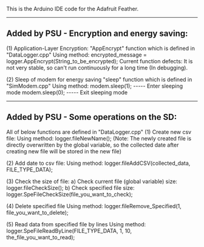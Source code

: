 This is the Arduino IDE code for the Adafruit Feather.

-------------------------------------------------------------------------------------------------------------------------------------
Added by PSU - Encryption and energy saving:
-------------------------------------------------------------------------------------------------------------------------------------
(1) Application-Layer Encryption:
    "AppEncrypt" function which is defined in "DataLogger.cpp"
    Using method: encrypted_message = logger.AppEncrypt(String_to_be_encrypted);
    Current function defects: It is not very stable, so can't run continuously for a long time (In debugging).

(2) Sleep of modem for energy saving
    "sleep" function which is defined in "SimModem.cpp"
    Using method: modem.sleep(1); ----- Enter sleeping mode
                  modem.sleep(0); ----- Exit sleeping mode


-------------------------------------------------------------------------------------------------------------------------------------
Added by PSU - Some operations on the SD:
-------------------------------------------------------------------------------------------------------------------------------------
All of below functions are defined in "DataLogger.cpp"
(1) Create new csv file:
    Using method: logger.fileNewName();
    (Note: The newly created file is directly overwritten by the global variable, so the collected date after creating new file will be stored in the new file)

(2) Add date to csv file:
    Using method: logger.fileAddCSV(collected_data, FILE_TYPE_DATA);

(3) Check the size of file:
    a) Check current file (global variable) size: logger.fileCheckSize();
    b) Check specified file size: logger.SpeFileCheckSize(file_you_want_to_check);

(4) Delete specified file
    Using method: logger.fileRemove_Specified(1, file_you_want_to_delete);

(5) Read data from specified file by lines
    Using method: logger.SpeFileReadByLine(FILE_TYPE_DATA, 1, 10, the_file_you_want_to_read);
